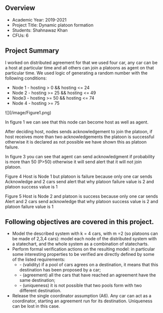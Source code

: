 <h2>Overview</h2>
<ul>
  <li>Academic Year: 2019-2021</li>
  <li>Project Title: Dynamic platoon formation</li>
  <li>Students: Shahnawaz Khan</li>
  <li>CFUs: 6</li>
</ul>
<h2>Project Summary</h2>
<p>I worked on distributed agreement for that we used four car, any car can be a host at particular time and all others can join a platoons as agent on that particular time.
We used logic of generating a random number with the following conditions: </p>
<ul>
  <li>Node 1 - hosting > 0 && hosting <= 24 </li>
  <li>Node 2 - hosting >= 25 && hosting <= 49 </li>
  <li>Node3 - hosting >= 50 && hosting <= 74 </li>
  <li>Node 4 - hosting >= 75 </li>
</ul>
![](/image/Figure1.png)
<p>In figure 1 we can see that this node can become host as well as agent.</p>

<p>After deciding host, nodes sends acknowledgement to join the platoon, if host receives more than two acknowledgements the platoon is successful otherwise it is declared as not possible we have shown this as platoon failure.</p>

<p>In figure 3 you can see that agent can send acknowledgment if probability is more than 50 (P>50) otherwise it will send alert that it will not join platoon.</p>

<p>Figure 4 Host is Node 1 but platoon is failure because only one car sends Acknowledge and 2 cars send alert that why platoon failure value is 2 and platoon success value is 1</p>

<p>Figure 5 Host is Node 2 and platoon is success because only one car sends Alert and 2 cars send acknowledge that why platoon success value is 2 and platoon failure value is 1</p>

<h2>Following objectives are covered in this project.</h2>

<ul>
  <li>Model the described system with k = 4 cars, with m =2 (so platoons can be made of 2,3,4 cars): model each node of the distributed system with a statechart, and the whole system as a combination of statecharts.</li> 
  <li>Perform formal verification actions on the resulting model: in particular some interesting properties to be verified are directly defined by some of the listed requirements:
    <ul>
      <li>- (validity) if a pool of cars agrees on a destination, it means that this destination has been proposed by a car;</li> 
      <li>- (agreement) all the cars that have reached an agreement have the same destination; </li> 
      <li>- (uniqueness) it is not possible that two pools form with two different destination.</li> 
    </ul>
  </li>
  <li>Release the single coordinator assumption (A6). Any car can act as a coordinator, starting an agreement run for its destination. Uniqueness can be lost in this case.</li>
  </ul>


